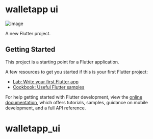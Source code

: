 # walletapp ui



![image](https://user-images.githubusercontent.com/47644147/204360148-5bb1b277-8c61-4f33-9dc9-f356ea7c6dcf.png)


A new Flutter project.

## Getting Started

This project is a starting point for a Flutter application.

A few resources to get you started if this is your first Flutter project:

- [Lab: Write your first Flutter app](https://docs.flutter.dev/get-started/codelab)
- [Cookbook: Useful Flutter samples](https://docs.flutter.dev/cookbook)

For help getting started with Flutter development, view the
[online documentation](https://docs.flutter.dev/), which offers tutorials,
samples, guidance on mobile development, and a full API reference.
# walletapp_ui
